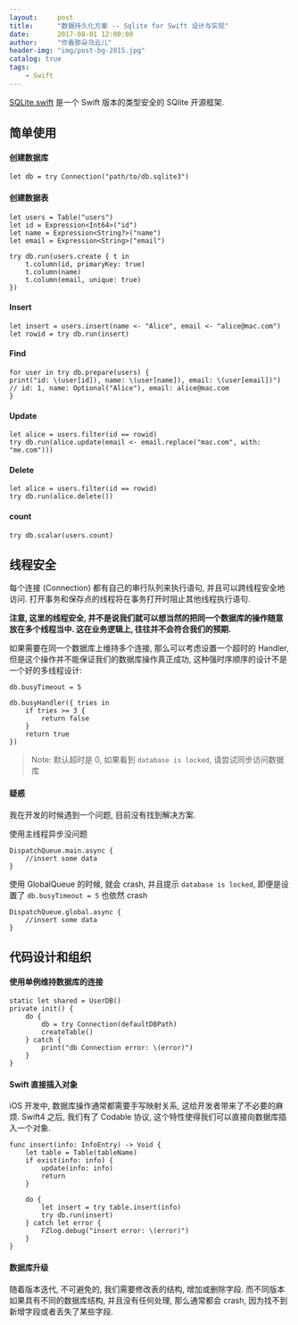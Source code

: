 ```yaml
---
layout:     post
title:      "数据持久化方案 -- Sqlite for Swift 设计与实现"
date:       2017-08-01 12:00:00
author:     "你看那朵乌云儿"
header-img: "img/post-bg-2015.jpg"
catalog: true
tags:
    - Swift
---
```


[SQLite.swift](https://github.com/stephencelis/SQLite.swift) 是一个 Swift 版本的类型安全的 SQlite 开源框架. 

## 简单使用

#### 创建数据库

	let db = try Connection("path/to/db.sqlite3")

#### 创建数据表

	let users = Table("users")
	let id = Expression<Int64>("id")
	let name = Expression<String?>("name")
	let email = Expression<String>("email")

	try db.run(users.create { t in
		t.column(id, primaryKey: true)
		t.column(name)
		t.column(email, unique: true)
	})
	
#### Insert

	let insert = users.insert(name <- "Alice", email <- "alice@mac.com")
	let rowid = try db.run(insert)
	
#### Find

	for user in try db.prepare(users) {
    print("id: \(user[id]), name: \(user[name]), email: \(user[email])")
    // id: 1, name: Optional("Alice"), email: alice@mac.com
	}

#### Update

	let alice = users.filter(id == rowid)
	try db.run(alice.update(email <- email.replace("mac.com", with: "me.com")))
	
#### Delete

	let alice = users.filter(id == rowid)
	try db.run(alice.delete())
	
#### count

	try db.scalar(users.count) 
	
## 线程安全

每个连接 (Connection) 都有自己的串行队列来执行语句, 并且可以跨线程安全地访问. 打开事务和保存点的线程将在事务打开时阻止其他线程执行语句.  

**注意, 这里的线程安全, 并不是说我们就可以想当然的把同一个数据库的操作随意放在多个线程当中. 这在业务逻辑上, 往往并不会符合我们的预期.**

如果需要在同一个数据库上维持多个连接, 那么可以考虑设置一个超时的 Handler, 但是这个操作并不能保证我们的数据库操作真正成功, 这种强时序顺序的设计不是一个好的多线程设计:

	db.busyTimeout = 5

	db.busyHandler({ tries in
		if tries >= 3 {
			return false
		}
		return true
	})


> Note: 默认超时是 0, 如果看到 `database is locked`, 请尝试同步访问数据库

#### 疑惑

我在开发的时候遇到一个问题, 目前没有找到解决方案.  

使用主线程异步没问题

	DispatchQueue.main.async {
		//insert some data
	}

使用 GlobalQueue 的时候, 就会 crash, 并且提示 `database is locked`, 即便是设置了	`db.busyTimeout = 5` 也依然 crash

	DispatchQueue.global.async {
		//insert some data
	}


## 代码设计和组织

#### 使用单例维持数据库的连接

	static let shared = UserDB()
   	private init() {
        do {
            db = try Connection(defaultDBPath)
            createTable()
        } catch {
            print("db Connection error: \(error)")
        }
    }

#### Swift 直接插入对象

iOS 开发中, 数据库操作通常都需要手写映射关系, 这给开发者带来了不必要的麻烦. Swift4 之后, 我们有了 Codable 协议, 这个特性使得我们可以直接向数据库插入一个对象.

	func insert(info: InfoEntry) -> Void {
        let table = Table(tableName)
        if exist(info: info) {
            update(info: info)
            return
        }
        
        do {
            let insert = try table.insert(info)
            try db.run(insert)
        } catch let error {
            FZlog.debug("insert error: \(error)")
        }
    }

#### 数据库升级

随着版本迭代, 不可避免的, 我们需要修改表的结构, 增加或删除字段. 而不同版本如果具有不同的数据库结构, 并且没有任何处理, 那么通常都会 crash, 因为找不到新增字段或者丢失了某些字段.

